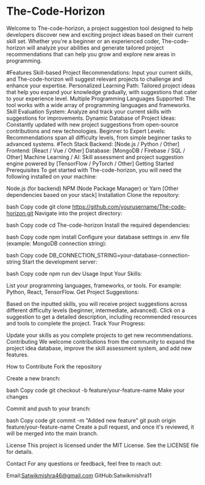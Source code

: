 # The-Code-Horizon
Welcome to The-code-horizon, a project suggestion tool designed to help developers discover new and exciting project ideas based on their current skill set. Whether you're a beginner or an experienced coder, The-code-horizon will analyze your abilities and generate tailored project recommendations that can help you grow and explore new areas in programming.

#Features
Skill-based Project Recommendations: Input your current skills, and The-code-horizon will suggest relevant projects to challenge and enhance your expertise.
Personalized Learning Path: Tailored project ideas that help you expand your knowledge gradually, with suggestions that cater to your experience level.
Multiple Programming Languages Supported: The tool works with a wide array of programming languages and frameworks.
Skill Evaluation System: Analyze and track your current skills with suggestions for improvements.
Dynamic Database of Project Ideas: Constantly updated with new project suggestions from open-source contributions and new technologies.
Beginner to Expert Levels: Recommendations span all difficulty levels, from simple beginner tasks to advanced systems.
#Tech Stack
Backend: [Node.js / Python / Other]
Frontend: [React / Vue / Other]
Database: [MongoDB / Firebase / SQL / Other]
Machine Learning / AI: Skill assessment and project suggestion engine powered by [TensorFlow / PyTorch / Other]
Getting Started
Prerequisites
To get started with The-code-horizon, you will need the following installed on your machine:

Node.js (for backend)
NPM (Node Package Manager) or Yarn
[Other dependencies based on your stack]
Installation
Clone the repository:

bash
Copy code
git clone https://github.com/yourusername/The-code-horizon.git
Navigate into the project directory:

bash
Copy code
cd The-code-horizon
Install the required dependencies:

bash
Copy code
npm install
Configure your database settings in .env file (example: MongoDB connection string):

bash
Copy code
DB_CONNECTION_STRING=your-database-connection-string
Start the development server:

bash
Copy code
npm run dev
Usage
Input Your Skills:

List your programming languages, frameworks, or tools.
For example: Python, React, TensorFlow.
Get Project Suggestions:

Based on the inputted skills, you will receive project suggestions across different difficulty levels (beginner, intermediate, advanced).
Click on a suggestion to get a detailed description, including recommended resources and tools to complete the project.
Track Your Progress:

Update your skills as you complete projects to get new recommendations.
Contributing
We welcome contributions from the community to expand the project idea database, improve the skill assessment system, and add new features.

How to Contribute
Fork the repository

Create a new branch:

bash
Copy code
git checkout -b feature/your-feature-name
Make your changes

Commit and push to your branch:

bash
Copy code
git commit -m "Added new feature"
git push origin feature/your-feature-name
Create a pull request, and once it's reviewed, it will be merged into the main branch.

License
This project is licensed under the MIT License. See the LICENSE file for details.

Contact
For any questions or feedback, feel free to reach out:

Email:Satwikmishra46@gmail.com
GitHub:Satwikmishra11
